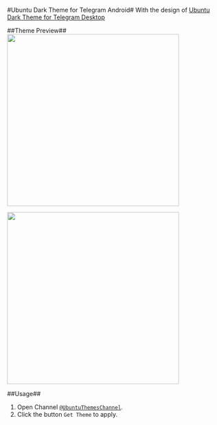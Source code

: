 #Ubuntu Dark Theme for Telegram Android#
With the design of [Ubuntu Dark Theme for Telegram Desktop](https://github.com/michaelkisiel/ubuntu-dark-telegram-theme)

##Theme Preview##
<img src="https://raw.githubusercontent.com/shensven/ubuntu-telegram-android-theme/master/ubuntu-telegram-android-theme-screenshot-1.png" width="400px">

<img src="https://raw.githubusercontent.com/shensven/ubuntu-telegram-android-theme/master/ubuntu-telegram-android-theme-screenshot-2.png" width="400px">
 
##Usage##
1. Open Channel [`@UbuntuThemesChannel`](https://t.me/UbuntuThemesChannel).
2. Click the button `Get Theme` to apply.
